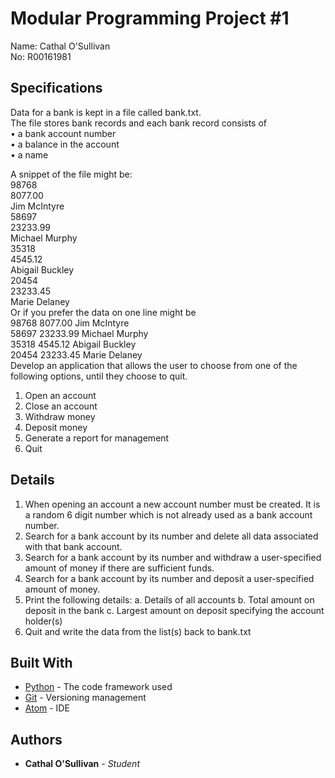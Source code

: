# Modular Programming Project #1

Name: Cathal O'Sullivan  
No: R00161981

## Specifications

Data for a bank is kept in a file called bank.txt.  
The file stores bank records and each bank record consists of  
•	 a bank account number  
•	 a balance in the account  
•	 a name  

A snippet of the file might be:  
98768  
8077.00  
Jim McIntyre  
58697  
23233.99  
Michael Murphy  
35318  
4545.12  
Abigail Buckley  
20454  
23233.45  
Marie Delaney  
Or if you prefer the data on one line might be  
98768 8077.00 Jim McIntyre  
58697 23233.99 Michael Murphy  
35318 4545.12 Abigail Buckley  
20454 23233.45 Marie Delaney  
Develop an application that allows the user to choose from one of the following options, until they choose to quit.  
1. Open an account
2. Close an account
3. Withdraw money
4. Deposit money
5. Generate a report for management
6. Quit

## Details

1. When opening an account a new account number must be created. It is a random 6 digit
number which is not already used as a bank account number.
2. Search for a bank account by its number and delete all data associated with that bank account.
3. Search for a bank account by its number and withdraw a user-specified amount of money if
there are sufficient funds.
4. Search for a bank account by its number and deposit a user-specified amount of money.
5. Print the following details:
a. Details of all accounts
b. Total amount on deposit in the bank
c. Largest amount on deposit specifying the account holder(s)
6. Quit and write the data from the list(s) back to bank.txt


## Built With

* [Python](https://www.python.org/) - The code framework used
* [Git](https://git-scm.com/) - Versioning management
* [Atom](https://atom.io/) - IDE

## Authors

* **Cathal O'Sullivan** - *Student*

